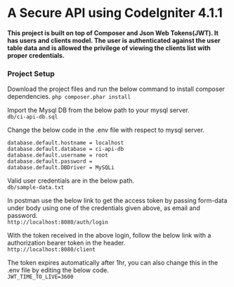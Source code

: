 # A Secure API using CodeIgniter 4.1.1

#### This project is built on top of Composer and Json Web Tokens(JWT). It has users and clients model. The user is authenticated against the user table data and is allowed the privilege of viewing the clients list with proper credentials.

### Project Setup

Download the project files and run the below command to install composer dependencies.
```php composer.phar install```

Import the Mysql DB from the below path to your mysql server.<br>
```db/ci-api-db.sql```

Change the below code in the .env file with respect to mysql server.<br>
```
database.default.hostname = localhost
database.default.database = ci-api-db
database.default.username = root
database.default.password = 
database.default.DBDriver = MySQLi
```

Valid user credentials are in the below path.<br>
```db/sample-data.txt```

In postman use the below link to get the access token by passing form-data under body using one of the credentials given above, as email and password.<br>
```http://localhost:8080/auth/login```

With the token received in the above login, follow the below link with a authorization bearer token in the header.<br>
```http://localhost:8080/client```

The token expires automatically after 1hr, you can also change this in the .env file by editing the below code.<br>
``` JWT_TIME_TO_LIVE=3600 ```
